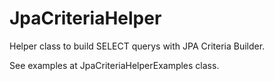 # JpaCriteriaHelper
Helper class to build SELECT querys with JPA Criteria Builder.

See examples at JpaCriteriaHelperExamples class.